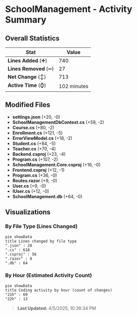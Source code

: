 # SchoolManagement - Activity Summary 

## Overall Statistics

| Stat                   | Value                                                             |
| ---------------------- | ----------------------------------------------------------------- |
| **Lines Added** (➕)   | 740                                          |
| **Lines Removed** (➖) | 27                                        |
| **Net Change** (↕)    | 713                |
| **Active Time** (⌚)   | 102 minutes |


## Modified Files
- **settings.json** (+20, -0)
- **SchoolManagementDbContext.cs** (+59, -2)
- **Course.cs** (+80, -2)
- **Enrollment.cs** (+121, -5)
- **ErrorViewModel.cs** (+18, -2)
- **Student.cs** (+84, -5)
- **Teacher.cs** (+70, -4)
- **Backend.csproj** (+23, -4)
- **Program.cs** (+107, -2)
- **SchoolManagement.Core.csproj** (+16, -0)
- **Frontend.csproj** (+12, -1)
- **Program.cs** (+36, -0)
- **Routes.razor** (+9, -0)
- **User.cs** (+9, -0)
- **IUser.cs** (+12, -0)
- **SchoolManagement.db** (+64, -0)

## Visualizations

### By File Type (Lines Changed)

```mermaid
pie showData
title Lines changed by file type
".json" : 20
".cs" : 618
".csproj" : 56
".razor" : 9
".db" : 64
```

### By Hour (Estimated Activity Count)

```mermaid
pie showData
title Coding activity by hour (count of changes)
"21h" : 69
"22h" : 13
```


> **Last Updated:** 4/5/2025, 10:36:34 PM